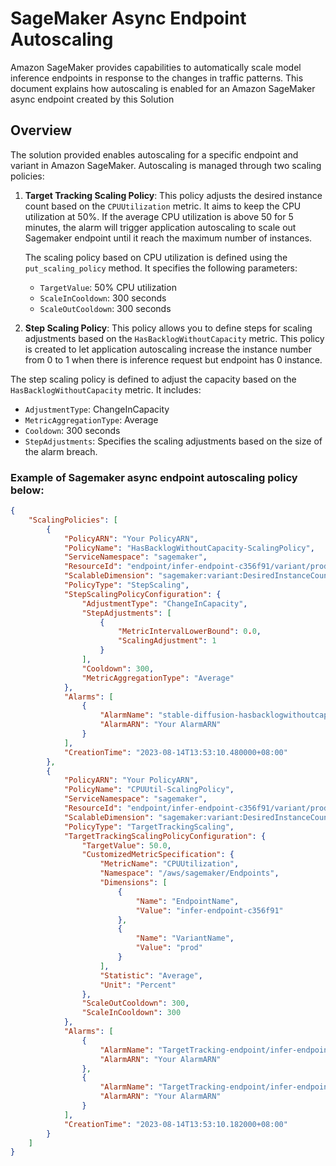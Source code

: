 # SageMaker Async Endpoint Autoscaling

Amazon SageMaker provides capabilities to automatically scale model inference endpoints in response to the changes in traffic patterns. This document explains how autoscaling is enabled for an Amazon SageMaker async endpoint created by this Solution

## Overview

The solution provided enables autoscaling for a specific endpoint and variant in Amazon SageMaker. Autoscaling is managed through two scaling policies:

1. **Target Tracking Scaling Policy**: This policy adjusts the desired instance count based on the `CPUUtilization` metric. It aims to keep the CPU utilization at 50%. If the average CPU utilization is above 50 for 5 minutes, the alarm will trigger application autoscaling to scale out Sagemaker endpoint until it reach the maximum number of instances.
 
   The scaling policy based on CPU utilization is defined using the `put_scaling_policy` method. It specifies the following parameters:
    - `TargetValue`: 50% CPU utilization
    - `ScaleInCooldown`: 300 seconds
    - `ScaleOutCooldown`: 300 seconds

2. **Step Scaling Policy**: This policy allows you to define steps for scaling adjustments based on the `HasBacklogWithoutCapacity` metric. This policy is created to let application autoscaling increase the instance number from 0 to 1 when there is inference request but endpoint has 0 instance.

The step scaling policy is defined to adjust the capacity based on the `HasBacklogWithoutCapacity` metric. It includes:
- `AdjustmentType`: ChangeInCapacity
- `MetricAggregationType`: Average
- `Cooldown`: 300 seconds
- `StepAdjustments`: Specifies the scaling adjustments based on the size of the alarm breach.

### Example of Sagemaker async endpoint autoscaling policy below:

```json
{
    "ScalingPolicies": [
        {
            "PolicyARN": "Your PolicyARN",
            "PolicyName": "HasBacklogWithoutCapacity-ScalingPolicy",
            "ServiceNamespace": "sagemaker",
            "ResourceId": "endpoint/infer-endpoint-c356f91/variant/prod",
            "ScalableDimension": "sagemaker:variant:DesiredInstanceCount",
            "PolicyType": "StepScaling",
            "StepScalingPolicyConfiguration": {
                "AdjustmentType": "ChangeInCapacity",
                "StepAdjustments": [
                    {
                        "MetricIntervalLowerBound": 0.0,
                        "ScalingAdjustment": 1
                    }
                ],
                "Cooldown": 300,
                "MetricAggregationType": "Average"
            },
            "Alarms": [
                {
                    "AlarmName": "stable-diffusion-hasbacklogwithoutcapacity-alarm",
                    "AlarmARN": "Your AlarmARN"
                }
            ],
            "CreationTime": "2023-08-14T13:53:10.480000+08:00"
        },
        {
            "PolicyARN": "Your PolicyARN",
            "PolicyName": "CPUUtil-ScalingPolicy",
            "ServiceNamespace": "sagemaker",
            "ResourceId": "endpoint/infer-endpoint-c356f91/variant/prod",
            "ScalableDimension": "sagemaker:variant:DesiredInstanceCount",
            "PolicyType": "TargetTrackingScaling",
            "TargetTrackingScalingPolicyConfiguration": {
                "TargetValue": 50.0,
                "CustomizedMetricSpecification": {
                    "MetricName": "CPUUtilization",
                    "Namespace": "/aws/sagemaker/Endpoints",
                    "Dimensions": [
                        {
                            "Name": "EndpointName",
                            "Value": "infer-endpoint-c356f91"
                        },
                        {
                            "Name": "VariantName",
                            "Value": "prod"
                        }
                    ],
                    "Statistic": "Average",
                    "Unit": "Percent"
                },
                "ScaleOutCooldown": 300,
                "ScaleInCooldown": 300
            },
            "Alarms": [
                {
                    "AlarmName": "TargetTracking-endpoint/infer-endpoint-c356f91/variant/prod-AlarmHigh-c915b303-9048-40b2-99a7-f5b7e49ab7c4",
                    "AlarmARN": "Your AlarmARN"
                },
                {
                    "AlarmName": "TargetTracking-endpoint/infer-endpoint-c356f91/variant/prod-AlarmLow-2fd61f99-c2e5-4ac6-9722-54030c3f0216",
                    "AlarmARN": "Your AlarmARN"
                }
            ],
            "CreationTime": "2023-08-14T13:53:10.182000+08:00"
        }
    ]
}
```

